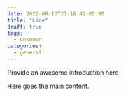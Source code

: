 ```yaml
--- 
date: 2022-08-13T21:16:42-05:00 
title: "Line" 
draft: true 
tags: 
  - unknown 
categories: 
  - general 
--- 
```

  
Provide an awesome introduction here
  
<!--more-->
  
Here goes the main content.
